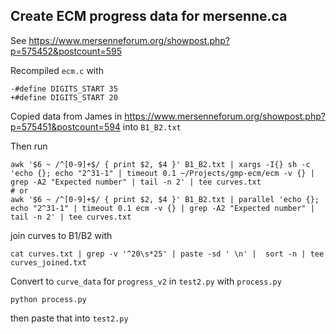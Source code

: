 ## Create ECM progress data for mersenne.ca

See https://www.mersenneforum.org/showpost.php?p=575452&postcount=595

Recompiled `ecm.c` with

```
-#define DIGITS_START 35
+#define DIGITS_START 20
```

Copied data from James in https://www.mersenneforum.org/showpost.php?p=575451&postcount=594 into `B1_B2.txt`

Then run

```
awk '$6 ~ /^[0-9]+$/ { print $2, $4 }' B1_B2.txt | xargs -I{} sh -c 'echo {}; echo "2^31-1" | timeout 0.1 ~/Projects/gmp-ecm/ecm -v {} | grep -A2 "Expected number" | tail -n 2' | tee curves.txt
# or
awk '$6 ~ /^[0-9]+$/ { print $2, $4 }' B1_B2.txt | parallel 'echo {}; echo "2^31-1" | timeout 0.1 ecm -v {} | grep -A2 "Expected number" | tail -n 2' | tee curves.txt
```

join curves to B1/B2 with

```
cat curves.txt | grep -v '^20\s*25' | paste -sd ' \n' |  sort -n | tee curves_joined.txt
```

Convert to `curve_data` for `progress_v2` in `test2.py` with `process.py`

```
python process.py
```

then paste that into `test2.py`
